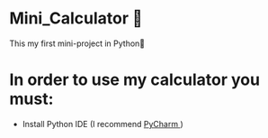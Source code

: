 # Mini_Calculator 🧮
This my first mini-project in Python🎉
# In order to use my calculator you must:
<ul>
  <li> Install Python IDE (I recommend <a href="https://www.jetbrains.com/ru-ru/pycharm/download/"> PyCharm </a>) </li>
 </ul>

